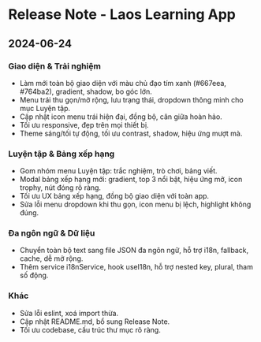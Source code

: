  # Release Note - Laos Learning App

## 2024-06-24

### Giao diện & Trải nghiệm
- Làm mới toàn bộ giao diện với màu chủ đạo tím xanh (#667eea, #764ba2), gradient, shadow, bo góc lớn.
- Menu trái thu gọn/mở rộng, lưu trạng thái, dropdown thông minh cho mục Luyện tập.
- Cập nhật icon menu trái hiện đại, đồng bộ, căn giữa hoàn hảo.
- Tối ưu responsive, đẹp trên mọi thiết bị.
- Theme sáng/tối tự động, tối ưu contrast, shadow, hiệu ứng mượt mà.

### Luyện tập & Bảng xếp hạng
- Gom nhóm menu Luyện tập: trắc nghiệm, trò chơi, bảng viết.
- Modal bảng xếp hạng mới: gradient, top 3 nổi bật, hiệu ứng mở, icon trophy, nút đóng rõ ràng.
- Tối ưu UX bảng xếp hạng, đồng bộ giao diện với toàn app.
- Sửa lỗi menu dropdown khi thu gọn, icon menu bị lệch, highlight không đúng.

### Đa ngôn ngữ & Dữ liệu
- Chuyển toàn bộ text sang file JSON đa ngôn ngữ, hỗ trợ i18n, fallback, cache, dễ mở rộng.
- Thêm service i18nService, hook useI18n, hỗ trợ nested key, plural, tham số động.

### Khác
- Sửa lỗi eslint, xoá import thừa.
- Cập nhật README.md, bổ sung Release Note.
- Tối ưu codebase, cấu trúc thư mục rõ ràng.
